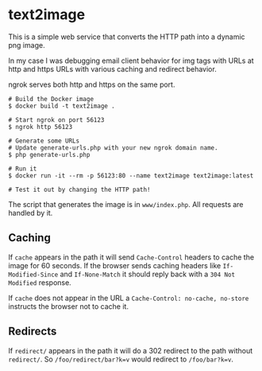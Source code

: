# text2image

This is a simple web service that converts the HTTP path into a dynamic png image.

In my case I was debugging email client behavior for img tags with URLs at http and https URLs with various caching and redirect behavior.

ngrok serves both http and https on the same port.

```
# Build the Docker image
$ docker build -t text2image .

# Start ngrok on port 56123
$ ngrok http 56123

# Generate some URLs
# Update generate-urls.php with your new ngrok domain name.
$ php generate-urls.php

# Run it
$ docker run -it --rm -p 56123:80 --name text2image text2image:latest

# Test it out by changing the HTTP path!
```

The script that generates the image is in `www/index.php`. All requests are handled by it.

## Caching

If `cache` appears in the path it will send `Cache-Control` headers to cache the image for 60 seconds. If the browser sends caching headers like `If-Modified-Since` and `If-None-Match` it should reply back with a `304 Not Modified` response.

If `cache` does not appear in the URL a `Cache-Control: no-cache, no-store` instructs the browser not to cache it.

## Redirects

If `redirect/` appears in the path it will do a 302 redirect to the path without `redirect/`. So `/foo/redirect/bar?k=v` would redirect to `/foo/bar?k=v`.

